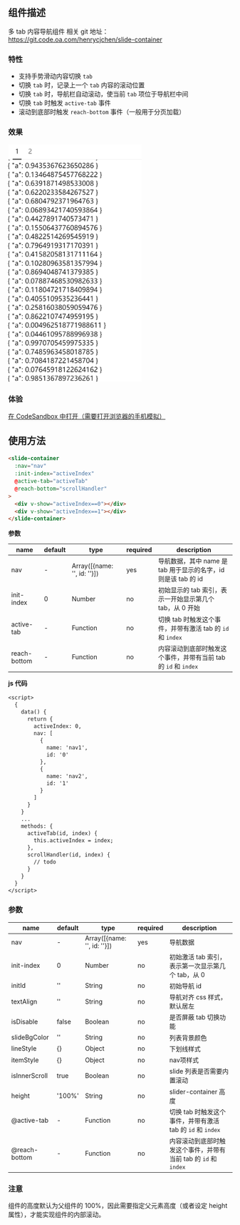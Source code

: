 ## 组件描述
多 tab 内容导航组件
相关 git 地址：https://git.code.oa.com/henrycjchen/slide-container
### 特性
- 支持手势滑动内容切换 `tab`
- 切换 `tab` 时，记录上一个 `tab` 内容的滚动位置
- 切换 `tab` 时，导航栏自动滚动，使当前 `tab` 项位于导航栏中间
- 切换 `tab` 时触发 `active-tab` 事件
- 滚动到底部时触发 `reach-bottom` 事件（一般用于分页加载）

### 效果

<img src="./imgs/demo.gif" width="300px" />

### 体验
[在 CodeSandbox 中打开（需要打开浏览器的手机模拟）](https://6nlde.csb.app/)

## 使用方法
```html
<slide-container
  :nav="nav"
  :init-index="activeIndex"
  @active-tab="activeTab"
  @reach-bottom="scrollHandler"
>
  <div v-show="activeIndex==0"></div>
  <div v-show="activeIndex==1"></div>
</slide-container>
```
**参数**

| name         | default | type                        | required | description                                                  |
| ------------ | ------- | --------------------------- | -------- | ------------------------------------------------------------ |
| nav          | -       | Array([{name: '', id: ''}]) | yes      | 导航数据，其中 name 是 tab 用于显示的名字，id 则是该 tab 的 id|
| init-index   | 0       | Number                      | no       | 初始显示的 tab 索引，表示一开始显示第几个 tab，从 0 开始|
| active-tab   | -       | Function                    | no       | 切换 tab 时触发这个事件，并带有激活 tab 的 `id` 和 `index`   |
| reach-bottom | -       | Function                    | no       | 内容滚动到底部时触发这个事件，并带有当前 tab 的 `id` 和 `index` |

**js 代码**
```
<script>
  {
    data() {
      return {
        activeIndex: 0,
        nav: [
          {
            name: 'nav1',
            id: '0'
          },
          {
            name: 'nav2',
            id: '1'
          }
        ]
      }
    }
    ...
    methods: {
      activeTab(id, index) {
        this.activeIndex = index;
      },
      scrollHandler(id, index) {
        // todo
      }
    }
  }
</script>
```



### 参数

| name         | default | type                        | required | description                                                  |
| ------------ | ------- | --------------------------- | -------- | ------------------------------------------------------------ |
| nav          | -       | Array([{name: '', id: ''}]) | yes      | 导航数据                                                     |
| init-index   | 0       | Number                      | no       | 初始激活 tab 索引，表示第一次显示第几个 tab，从 0            |
|initId|''|String|no|初始导航 id|
|textAlign|''|String|no|导航对齐 css 样式，默认居左|
|isDisable|false|Boolean|no|是否屏蔽 tab 切换功能|
|slideBgColor|''|String|no|列表背景颜色|
|lineStyle|{}|Object|no|下划线样式|
|itemStyle|{}|Object|no|nav项样式|
|isInnerScroll|true|Boolean|no|slide 列表是否需要内置滚动|
| height       | '100%'  | String                      | no       | slider-container 高度|
| @active-tab  | -       | Function                    | no       | 切换 tab 时触发这个事件，并带有激活 tab 的 `id` 和 `index`   |
| @reach-bottom | -       | Function                    | no       | 内容滚动到底部时触发这个事件，并带有当前 tab 的 `id` 和 `index` |

### 注意

组件的高度默认为父组件的 100%，因此需要指定父元素高度（或者设定 height 属性），才能实现组件的内部滚动。
